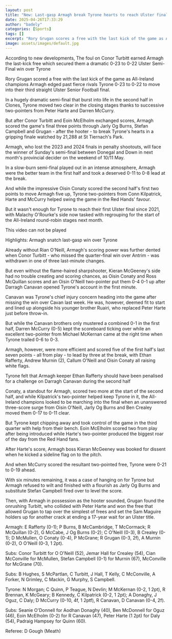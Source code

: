 ```yaml
---
layout: post
title: "New: Last-gasp Armagh break Tyrone hearts to reach Ulster final"
date: 2025-04-26T17:33:29
author: "badely"
categories: [Sports]
tags: []
excerpt: "Rory Grugan scores a free with the last kick of the game as All-Ireland champions Armagh edge past fierce rivals Tyrone 0-23 to 0-22 to move into thei"
image: assets/images/default.jpg
---
```


According to new developments, The foul on Conor Turbitt earned Armagh the last-kick free which secured them a dramatic 0-23 to 0-22 Ulster Semi-Final win over Tyrone

Rory Grugan scored a free with the last kick of the game as All-Ireland champions Armagh edged past fierce rivals Tyrone 0-23 to 0-22 to move into their third straight Ulster Senior Football final. 

In a hugely dramatic semi-final that burst into life in the second half in Clones, Tyrone moved two clear in the closing stages thanks to successive two-pointers from Peter Harte and Darren McCurry. 

But after Conor Turbitt and Eoin McElholm exchanged scores, Armagh scored the game's final three points through Jarly Og Burns, Stefan Campbell and Grugan - after the hooter - to break Tyrone's hearts in a gripping finale watched by 21,288 at St Tiernach's Park. 

Armagh, who lost the 2023 and 2024 finals in penalty shootouts, will face the winner of Sunday's semi-final between Donegal and Down in next month's provincial decider on the weekend of 10/11 May. 

In a slow-burn semi-final played out in an intense atmosphere, Armagh were the  better team in the first half and took a deserved 0-11 to 0-8 lead at the break. 

And while the impressive Oisin Conaty scored the second half's first two points to move Armagh five up, Tyrone two-pointers from Conn Kilpatrick, Harte and McCurry helped swing the game in the Red Hands' favour. 

But it wasn't enough for Tyrone to reach their first Ulster final since 2021, with Malachy O'Rourke's side now tasked with regrouping for the start of the All-Ireland round-robin stages next month.

This video can not be played

Highlights: Armagh snatch last-gasp win over Tyrone

Already without Rian O'Neill, Armagh's scoring power was further dented when Conor Turbitt - who missed the quarter-final win over Antrim - was withdrawn in one of three last-minute changes.

But even without the flame-haired sharpshooter, Kieran McGeeney's side had no trouble creating and scoring chances, as Oisin Conaty and Ross McQuillan scores and an Oisin O'Neill two-pointer put them 0-4 0-1 up after Darragh Canavan opened Tyrone's account in the first minute.

Canavan was Tyrone's chief injury concern heading into the game after missing the win over Cavan last week. He was, however, deemed fit to start and lined up alongside his younger brother Ruairi, who replaced Peter Harte just before throw-in.

But while the Canavan brothers only mustered a combined 0-1 in the first half, Darren McCurry (0-5) kept the scoreboard ticking over while an excellent two-pointer from Michael McKernan came at the right time when Tyrone trailed 0-6 to 0-3.

Armagh, however, were more efficient and scored five of the first half's last seven points - all from play - to lead by three at the break, with Ethan Rafferty, Andrew Murnin (2), Callum O'Neill and Oisin Conaty all raising white flags.

Tyrone felt that Armagh keeper Ethan Rafferty should have been penalised for a challenge on Darragh Canavan during the second half

Conaty, a standout for Armagh, scored two more at the start of the second half, and while Kilpatrick's two-pointer helped keep Tyrone in it, the All-Ireland champions looked to be marching into the final when an unanswered three-score surge from Oisin O'Neill, Jarly Og Burns and Ben Crealey moved them 0-17 to 0-11 clear.

But Tyrone kept chipping away and took control of the game in the third quarter with help from their bench. Eoin McElholm scored two from play after being introduced while Harte's two-pointer produced the biggest roar of the day from the Red Hand fans. 

After Harte's score, Armagh boss Kieran McGeeney was booked for dissent when he kicked a sideline flag on to the pitch. 

And when McCurry scored the resultant two-pointed free, Tyrone were 0-21 to 0-19 ahead. 

With six minutes remaining, it was a case of hanging on for Tyrone but Armagh refused to wilt and finished with a flourish as Jarly Og Burns and substitute Stefan Campbell fired over to level the score. 

Then, with Armagh in possession as the hooter sounded, Grugan found the onrushing Turbitt, who collided with Peter Harte and won the free that allowed Grugan to tap over the simplest of frees and set the Sam Maguire holders up for another crack at ending a 17-year wait for an Ulster title. 

Armagh: E Rafferty (0-1); P Burns, B McCambridge, T McCormack; R McQuillan (0-2), G McCabe, J Og Burns (0-2); C O'Neill (0-3), B Crealey (0-1); D McMullen, O Conaty (0-4), P McGrane; R Grugan (0-3, 2f), A Murnin (0-2), O O'Neill (0-3, 1 2pt).

Subs: Conor Turbitt for O O'Neill (52), Jemar Hall for Crealey (54), Cian McConville for McMullen, Stefan Campbell (0-1) for Murnin (67), McConville for McGrane (70). 

Subs: B Hughes, S McPartlan, C Turbitt, J Hall, T Kelly, C McConville, A Forker, N Grimley, C Mackin, G Murphy, S Campbell.

Tyrone: N Morgan; C Quinn, P Teague, N Devlin; M McKernan (0-2, 1 2pt), R Brennan, K McGeary; B Kennedy, C Kilpatrick (0-2, 1 2pt); A Donaghy, J Oguz, C Daly; D McCurry (0-10, 4f, 1 2ptf), R Canavan, D Canavan (0-4, 2f).

Subs: Seanie O'Donnell for Aodhan Donaghy (40), Ben McDonnell for Oguz (46), Eoin McElholm (0-2) for R Canavan (47), Peter Harte (1 2pt) for Daly (54), Padraig Hampsey for Quinn (60).

Referee: D Gough (Meath)


